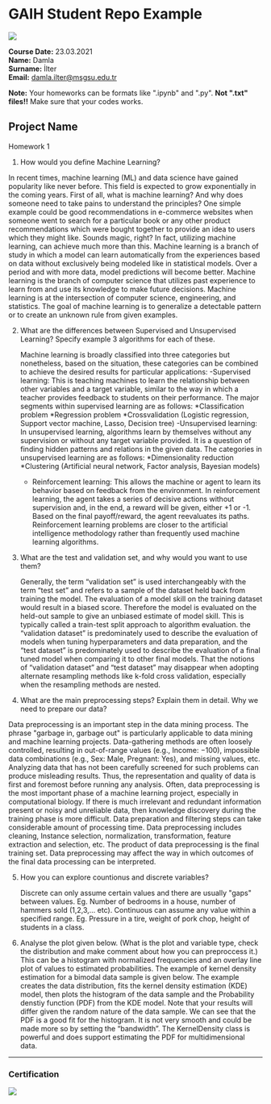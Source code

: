 # GAIH Student Repo Example
![](img/newlogo.png)

**Course Date:** 23.03.2021  
**Name:** Damla  
**Surname:** İlter  
**Email:** damla.ilter@msgsu.edu.tr  

**Note:** Your homeworks can be formats like ".ipynb" and ".py". **Not ".txt" files!!** Make sure that your codes works.  

## Project Name
Homework 1


1) How would you define Machine Learning?
  
  In recent times, machine learning (ML) and data science have gained popularity like never
before. This field is expected to grow exponentially in the coming years. First of all, what is
machine learning? And why does someone need to take pains to understand the principles?
One simple example could be good recommendations in e-commerce websites when someone went to search for a particular book or any other
product recommendations which were bought together to provide an idea to users which
they might like. Sounds magic, right? In fact, utilizing machine learning, can achieve much
more than this. Machine learning is a branch of study in which a model can learn automatically from the
experiences based on data without exclusively being modeled like in statistical models.
Over a period and with more data, model predictions will become better.
Machine learning is the branch of computer science that utilizes past experience to learn
from and use its knowledge to make future decisions. Machine learning is at the
intersection of computer science, engineering, and statistics. The goal of machine learning is
to generalize a detectable pattern or to create an unknown rule from given examples. 


2) What are the differences between Supervised and Unsupervised Learning? Specify example 3 algorithms for each of these.

    Machine learning is broadly classified into three categories but nonetheless, based on the
situation, these categories can be combined to achieve the desired results for particular
applications:
    -Supervised learning: This is teaching machines to learn the relationship between
other variables and a target variable, similar to the way in which a teacher
provides feedback to students on their performance. The major segments within
supervised learning are as follows:
     *Classification problem
     *Regression problem
     *Crossvalidation
     (Logistic regression, Support vector machine, Lasso, Decision tree)
   -Unsupervised learning: In unsupervised learning, algorithms learn by
themselves without any supervision or without any target variable provided. It is
a question of finding hidden patterns and relations in the given data. The
categories in unsupervised learning are as follows:
      *Dimensionality reduction
      *Clustering
      (Artificial neural network, Factor analysis, Bayesian models)
    - Reinforcement learning: This allows the machine or agent to learn its behavior
based on feedback from the environment. In reinforcement learning, the agent
takes a series of decisive actions without supervision and, in the end, a reward
will be given, either +1 or -1. Based on the final payoff/reward, the agent
reevaluates its paths. Reinforcement learning problems are closer to the artificial
intelligence methodology rather than frequently used machine learning
algorithms.

3) What are the test and validation set, and why would you want to use them?

    Generally, the term “validation set” is used interchangeably with the term “test set” and refers to a sample of the dataset held back from training the model. The evaluation of a model skill on the training dataset would result in a biased score. Therefore the model is evaluated on the held-out sample to give an unbiased estimate of model skill. This is typically called a train-test split approach to algorithm evaluation. the “validation dataset” is predominately used to describe the evaluation of models when tuning hyperparameters and data preparation, and the “test dataset” is predominately used to describe the evaluation of a final tuned model when comparing it to other final models.
That the notions of “validation dataset” and “test dataset” may disappear when adopting alternate resampling methods like k-fold cross validation, especially when the resampling methods are nested.

4) What are the main preprocessing steps? Explain them in detail. Why we need to prepare our data?

 Data preprocessing is an important step in the data mining process. The phrase "garbage in, garbage out" is particularly applicable to data mining and machine learning projects. Data-gathering methods are often loosely controlled, resulting in out-of-range values (e.g., Income: −100), impossible data combinations (e.g., Sex: Male, Pregnant: Yes), and missing values, etc. Analyzing data that has not been carefully screened for such problems can produce misleading results. Thus, the representation and quality of data is first and foremost before running any analysis. Often, data preprocessing is the most important phase of a machine learning project, especially in computational biology.
If there is much irrelevant and redundant information present or noisy and unreliable data, then knowledge discovery during the training phase is more difficult. Data preparation and filtering steps can take considerable amount of processing time. Data preprocessing includes cleaning, Instance selection, normalization, transformation, feature extraction and selection, etc. The product of data preprocessing is the final training set.
Data preprocessing may affect the way in which outcomes of the final data processing can be interpreted.

5) How you can explore countionus and discrete variables?

   Discrete can only assume certain values and there are usually "gaps" between values. Eg. Number of bedrooms in a house, number of hammers sold (1,2,3,... etc).
   Continuous can assume any value within a specified range. Eg. Pressure in a tire, weight of pork chop, height of students in a class.
   
   
 6) Analyse the plot given below. (What is the plot and variable type, check the distribution and make comment about how you can preproccess it.)
      This can be a histogram with normalized frequencies and an overlay line plot of values to estimated probabilities. The  example of kernel density estimation for a bimodal data sample is given below. The example creates the data distribution, fits the kernel density estimation (KDE) model, then plots the histogram of the data sample and the Probability denstiy function (PDF) from the KDE model. Note that your results will differ given the random nature of the data sample. We can see that the PDF is a good fit for the histogram. It is not very smooth and could be made more so by setting the “bandwidth”. The KernelDensity class is powerful and does support estimating the PDF for multidimensional data.
   
---

### Certification
![](img/TopLearnerCertificate.png)

